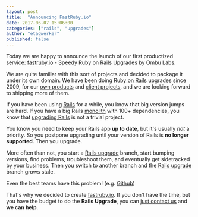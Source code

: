 ```yaml
---
layout: post
title:  "Announcing FastRuby.io"
date: 2017-06-07 15:06:00
categories: ["rails", "upgrades"]
author: "etagwerker"
published: false
---
```


Today we are happy to announce the launch of our first productized service: [fastruby.io](https://fastruby.io) - Speedy Ruby on Rails Upgrades by Ombu Labs.

We are quite familiar with this sort of projects and decided to package it under its own domain. We have been doing [Ruby on Rails](http://rubyonrails.org) upgrades since 2009, for our [own products](https://www.ombulabs.com/#products) and [client projects](https://www.ombulabs.com/#clients), and we are looking forward to shipping more of them.

<!--more-->

If you have been using [Rails](http://rubyonrails.org) for a while, you know that big version jumps are hard. If you have a big Rails [monolith](https://martinfowler.com/bliki/MonolithFirst.html) with 100+ dependencies, you know that [upgrading Rails](https://fastruby.io) is not a trivial project.

You know you need to keep your Rails app **up to date**, but it's usually *not* a priority. So you postpone upgrading until your version of Rails is **no longer supported**. Then you upgrade.

More often than not, you start a [Rails upgrade](https://fastruby.io) branch, start bumping versions, find problems, troubleshoot them, and eventually get sidetracked by your business. Then you switch to another branch and the [Rails upgrade](https://fastruby.io) branch grows stale.

Even the best teams have this problem! (e.g. [Github](http://shayfrendt.com/posts/upgrading-github-to-rails-3-with-zero-downtime/))

That's why we decided to create [fastruby.io](https://fastruby.io). If you don't have the time, but you have the budget to do the **Rails Upgrade**, you can [just contact us](http://fastruby.io/#contact-us) and **we can help**.
